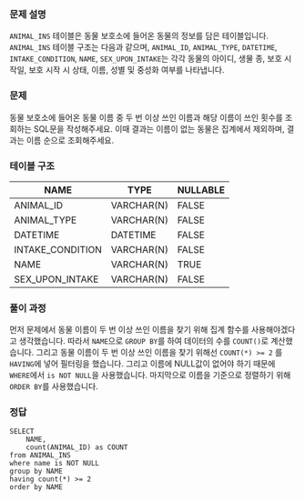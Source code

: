<h3 id="문제-설명">문제 설명</h3>
<p><code>ANIMAL_INS</code> 테이블은 동물 보호소에 들어온 동물의 정보를 담은 테이블입니다. <code>ANIMAL_INS</code> 테이블 구조는 다음과 같으며, <code>ANIMAL_ID</code>, <code>ANIMAL_TYPE</code>, <code>DATETIME</code>, <code>INTAKE_CONDITION</code>, <code>NAME</code>, <code>SEX_UPON_INTAKE</code>는 각각 동물의 아이디, 생물 종, 보호 시작일, 보호 시작 시 상태, 이름, 성별 및 중성화 여부를 나타냅니다.</p>
<h3 id="문제">문제</h3>
<p>동물 보호소에 들어온 동물 이름 중 두 번 이상 쓰인 이름과 해당 이름이 쓰인 횟수를 조회하는 SQL문을 작성해주세요. 이때 결과는 이름이 없는 동물은 집계에서 제외하며, 결과는 이름 순으로 조회해주세요.</p>
<h3 id="테이블-구조">테이블 구조</h3>
<table>
<thead>
<tr>
<th>NAME</th>
<th>TYPE</th>
<th>NULLABLE</th>
</tr>
</thead>
<tbody><tr>
<td>ANIMAL_ID</td>
<td>VARCHAR(N)</td>
<td>FALSE</td>
</tr>
<tr>
<td>ANIMAL_TYPE</td>
<td>VARCHAR(N)</td>
<td>FALSE</td>
</tr>
<tr>
<td>DATETIME</td>
<td>DATETIME</td>
<td>FALSE</td>
</tr>
<tr>
<td>INTAKE_CONDITION</td>
<td>VARCHAR(N)</td>
<td>FALSE</td>
</tr>
<tr>
<td>NAME</td>
<td>VARCHAR(N)</td>
<td>TRUE</td>
</tr>
<tr>
<td>SEX_UPON_INTAKE</td>
<td>VARCHAR(N)</td>
<td>FALSE</td>
</tr>
</tbody></table>
<h3 id="풀이-과정">풀이 과정</h3>
<p>먼저 문제에서 동물 이름이 두 번 이상 쓰인 이름을 찾기 위해 집계 함수를 사용해야겠다고 생각했습니다. 따라서 <code>NAME</code>으로 <code>GROUP BY</code>를 하여 데이터의 수를 <code>COUNT()</code>로 계산했습니다. 그리고 동물 이름이 두 번 이상 쓰인 이름을 찾기 위해선 <code>COUNT(*) &gt;= 2</code> 를 <code>HAVING</code>에 넣어 필터링을 했습니다. 그리고 이름에 NULL값이 없어야 하기 때문에 <code>WHERE</code>에서 <code>is NOT NULL</code>을 사용했습니다. 마지막으로 이름을 기준으로 정렬하기 위해 <code>ORDER BY</code>를 사용했습니다.</p>
<h3 id="정답">정답</h3>
<pre><code class="language-sql">SELECT 
    NAME,
    count(ANIMAL_ID) as COUNT
from ANIMAL_INS
where name is NOT NULL
group by NAME
having count(*) &gt;= 2
order by NAME</code></pre>